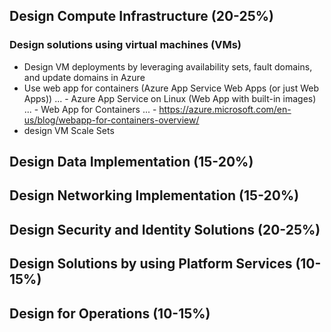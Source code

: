## Design Compute Infrastructure (20-25%)
### Design solutions using virtual machines (VMs)
- Design VM deployments by leveraging availability sets, fault domains, and update domains in Azure
- Use web app for containers (Azure App Service Web Apps (or just Web Apps))
... - Azure App Service on Linux (Web App with built-in images)
... - Web App for Containers
... - https://azure.microsoft.com/en-us/blog/webapp-for-containers-overview/
- design VM Scale Sets

## Design Data Implementation (15-20%)
## Design Networking Implementation (15-20%)
## Design Security and Identity Solutions (20-25%)
## Design Solutions by using Platform Services (10-15%)
## Design for Operations (10-15%)
